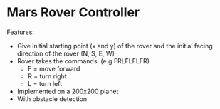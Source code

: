 # Mars Rover Controller

Features:
- Give initial starting point (x and y) of the rover and the initial facing direction of the rover (N, S, E, W)
- Rover takes the commands. (e.g FRLFLFLFR)
    - F = move forward
    - R = turn right
    - L = turn left
- Implemented on a 200x200 planet
- With obstacle detection